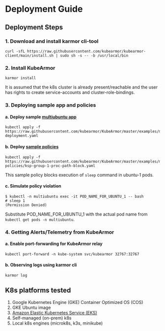 # Deployment Guide

## Deployment Steps
### 1. Download and install karmor cli-tool
```
curl -sfL https://raw.githubusercontent.com/kubearmor/kubearmor-client/main/install.sh | sudo sh -s -- -b /usr/local/bin
```

### 2. Install KubeArmor
```
karmor install
```
It is assumed that the k8s cluster is already present/reachable and the user has rights to create service-accounts and cluster-role-bindings.

### 3. Deploying sample app and policies
   
#### a. Deploy sample [multiubuntu app](https://github.com/kubearmor/KubeArmor/blob/master/examples/multiubuntu.md)
```
kubectl apply -f https://raw.githubusercontent.com/kubearmor/KubeArmor/master/examples/multiubuntu/multiubuntu-deployment.yaml
```
#### b. Deploy [sample policies](https://github.com/kubearmor/KubeArmor/blob/master/getting-started/security_policy_examples.md)
```
kubectl apply -f https://raw.githubusercontent.com/kubearmor/KubeArmor/master/examples/multiubuntu/security-policies/ksp-group-1-proc-path-block.yaml
```
This sample policy blocks execution of `sleep` command in ubuntu-1 pods.
#### c. Simulate policy violation
```
$ kubectl -n multiubuntu exec -it POD_NAME_FOR_UBUNTU_1 -- bash
# sleep 1
(Permission Denied)
```
Substitute POD_NAME_FOR_UBUNTU_1 with the actual pod name from `kubectl get pods -n multiubuntu`.

### 4. Getting Alerts/Telemetry from KubeArmor
#### a. Enable port-forwarding for KubeArmor relay
```
kubectl port-forward -n kube-system svc/kubearmor 32767:32767
```
#### b. Observing logs using karmor cli
```
karmor log
```

## K8s platforms tested
1. Google Kubernetes Engine (GKE) Container Optimized OS (COS)
2. GKE Ubuntu image
3. [Amazon Elastic Kubernetes Service (EKS)](https://github.com/kubearmor/KubeArmor/tree/master/deployments/EKS)
4. Self-managed (on-prem) k8s
5. Local k8s engines (microk8s, k3s, minikube)

